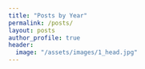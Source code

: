 ```yaml
---
title: "Posts by Year"
permalink: /posts/
layout: posts
author_profile: true
header:
  image: "/assets/images/1_head.jpg"
---
```

